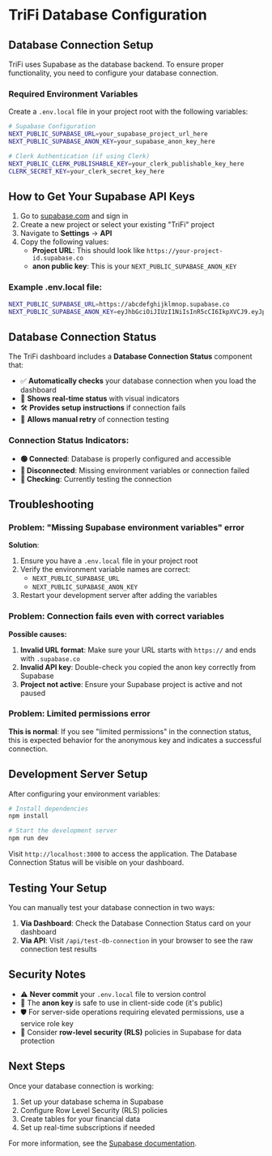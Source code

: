 # TriFi Database Configuration

## Database Connection Setup

TriFi uses Supabase as the database backend. To ensure proper functionality, you need to configure your database connection.

### Required Environment Variables

Create a `.env.local` file in your project root with the following variables:

```bash
# Supabase Configuration
NEXT_PUBLIC_SUPABASE_URL=your_supabase_project_url_here
NEXT_PUBLIC_SUPABASE_ANON_KEY=your_supabase_anon_key_here

# Clerk Authentication (if using Clerk)
NEXT_PUBLIC_CLERK_PUBLISHABLE_KEY=your_clerk_publishable_key_here
CLERK_SECRET_KEY=your_clerk_secret_key_here
```

## How to Get Your Supabase API Keys

1. Go to [supabase.com](https://supabase.com) and sign in
2. Create a new project or select your existing "TriFi" project
3. Navigate to **Settings** → **API**
4. Copy the following values:
   - **Project URL**: This should look like `https://your-project-id.supabase.co`
   - **anon public key**: This is your `NEXT_PUBLIC_SUPABASE_ANON_KEY`

### Example .env.local file:
```bash
NEXT_PUBLIC_SUPABASE_URL=https://abcdefghijklmnop.supabase.co
NEXT_PUBLIC_SUPABASE_ANON_KEY=eyJhbGciOiJIUzI1NiIsInR5cCI6IkpXVCJ9.eyJpc3MiOiJzdXBhYmFzZSIsInJlZiI6ImFiY2RlZmdoaWprbG1ub3AiLCJyb2xlIjoiYW5vbiIsImlhdCI6MTY0MjQyODcyNCwiZXhwIjoxOTU4MDA0NzI0fQ.example_key_here
```

## Database Connection Status

The TriFi dashboard includes a **Database Connection Status** component that:

- ✅ **Automatically checks** your database connection when you load the dashboard
- 🔄 **Shows real-time status** with visual indicators
- 🛠️ **Provides setup instructions** if connection fails
- 🔄 **Allows manual retry** of connection testing

### Connection Status Indicators:

- **🟢 Connected**: Database is properly configured and accessible
- **🔴 Disconnected**: Missing environment variables or connection failed
- **🔵 Checking**: Currently testing the connection

## Troubleshooting

### Problem: "Missing Supabase environment variables" error

**Solution**: 
1. Ensure you have a `.env.local` file in your project root
2. Verify the environment variable names are correct:
   - `NEXT_PUBLIC_SUPABASE_URL`
   - `NEXT_PUBLIC_SUPABASE_ANON_KEY`
3. Restart your development server after adding the variables

### Problem: Connection fails even with correct variables

**Possible causes:**
1. **Invalid URL format**: Make sure your URL starts with `https://` and ends with `.supabase.co`
2. **Invalid API key**: Double-check you copied the anon key correctly from Supabase
3. **Project not active**: Ensure your Supabase project is active and not paused

### Problem: Limited permissions error

**This is normal**: If you see "limited permissions" in the connection status, this is expected behavior for the anonymous key and indicates a successful connection.

## Development Server Setup

After configuring your environment variables:

```bash
# Install dependencies
npm install

# Start the development server
npm run dev
```

Visit `http://localhost:3000` to access the application. The Database Connection Status will be visible on your dashboard.

## Testing Your Setup

You can manually test your database connection in two ways:

1. **Via Dashboard**: Check the Database Connection Status card on your dashboard
2. **Via API**: Visit `/api/test-db-connection` in your browser to see the raw connection test results

## Security Notes

- ⚠️ **Never commit** your `.env.local` file to version control
- 🔐 The **anon key** is safe to use in client-side code (it's public)
- 🛡️ For server-side operations requiring elevated permissions, use a service role key
- 🔄 Consider **row-level security (RLS)** policies in Supabase for data protection

## Next Steps

Once your database connection is working:

1. Set up your database schema in Supabase
2. Configure Row Level Security (RLS) policies
3. Create tables for your financial data
4. Set up real-time subscriptions if needed

For more information, see the [Supabase documentation](https://supabase.com/docs). 